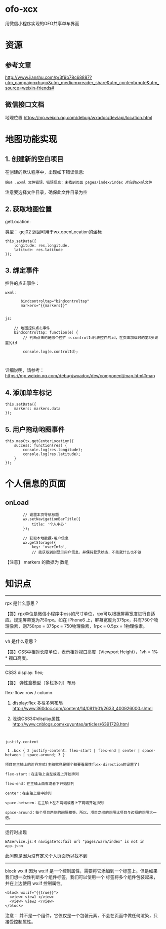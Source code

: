 # ofo-xcx
用微信小程序实现的OFO共享单车界面




# 资源 #


## 参考文章 ##

http://www.jianshu.com/p/3f9b78c68887?utm_campaign=hugo&utm_medium=reader_share&utm_content=note&utm_source=weixin-friends#

## 微信接口文档 ##

地理位置
https://mp.weixin.qq.com/debug/wxadoc/dev/api/location.html



# 地图功能实现 #

## 1. 创建新的空白项目 ##

在创建的默认程序中，出现如下错误信息:
```
编译 .wxml 文件错误，错误信息：未找到页面 pages/index/index 对应的wxml文件

```

注意要选择文件目录，确保此文件目录为空



## 2. 获取地图位置 ##

getLocation: 

类型： gcj02 返回可用于wx.openLocation的坐标


```
this.setData({  
	longitude: res.longitude,
	latitude: res.latitude
});

```

## 3. 绑定事件 ##

控件的点击事件：
```
wxml:

	   bindcontroltap="bindcontroltap"
	   markers="{{markers}}"


js:

	// 地图控件点击事件
	bindcontroltap: function(e) {
		// 判断点击的是哪个控件 e.controlId代表控件的id，在页面加载时的第3步设置的id

		console.log(e.controlId);



```

详细说明，请参考：
https://mp.weixin.qq.com/debug/wxadoc/dev/component/map.html#map


## 4. 添加单车标记 ##

```
this.setData({
	markers: markers.data
});

```


## 5. 用户拖动地图事件 ##

```
this.mapCtx.getCenterLocation({
	success: function(res) {
		console.log(res.longitude);
		console.log(res.latitude);
	}
});

```



# 个人信息的页面 #


## onLoad ##

```
		// 设置本页导航标题
		wx.setNavigationBarTitle({
			title: '个人中心'
		});

		// 获取本地数据-用户信息
		wx.getStorage({
			key: 'userInfo',
			// 能获取到则显示用户信息，并保持登录状态，不能就什么也不做

```




【注意】 markers 的数据为 数组

# 知识点 #


---------
rpx 是什么意思？

【答】rpx单位是微信小程序中css的尺寸单位，rpx可以根据屏幕宽度进行自适应。规定屏幕宽为750rpx。如在 iPhone6 上，屏幕宽度为375px，共有750个物理像素，则750rpx = 375px = 750物理像素，1rpx = 0.5px = 1物理像素。

---------
vh 是什么意思？

【答】CSS中相对长度单位，表示相对视口高度（Viewport Height），1vh = 1% * 视口高度。


---------
CSS3 display: flex;

【答】 弹性盒模型（多栏多列）布局

flex-flow:   row  / column


1. display:flex 多栏多列布局
http://www.360doc.com/content/14/0811/01/2633_400926000.shtml


2. 浅谈CSS3中display属性
http://www.cnblogs.com/xuyuntao/articles/6391728.html

```
 

justify-content

 1 .box { 2 justify-content: flex-start | flex-end | center | space-between | space-around; 3 } 

项目在主轴上的对齐方式(主轴究竟是哪个轴要看属性flex-direction的设置了)

flex-start：在主轴上由左或者上开始排列

flex-end：在主轴上由右或者下开始排列

center：在主轴上居中排列

space-between：在主轴上左右两端或者上下两端开始排列

space-around：每个项目两侧的间隔相等。所以，项目之间的间隔比项目与边框的间隔大一倍。

```


---------

运行时出现
```
WAService.js:4 navigateTo:fail url "pages/warn/index" is not in app.json
```

此问题是因为没有定义个人页面所以找不到

---------
block wx:if
因为 wx:if 是一个控制属性，需要将它添加到一个标签上。但是如果我们想一次性判断多个组件标签，我们可以使用一个 <block/> 标签将多个组件包装起来，并在上边使用 wx:if 控制属性。

```
<block wx:if="{{true}}">
  <view> view1 </view>
  <view> view2 </view>
</block>

```

注意： <block/> 并不是一个组件，它仅仅是一个包装元素，不会在页面中做任何渲染，只接受控制属性。
